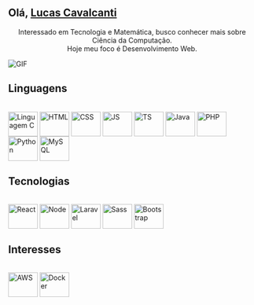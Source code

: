 <h2>Olá, <a href="https://www.linkedin.com/in/lucasmirandacavalcanti/">Lucas Cavalcanti</a></h2>

<p align="center">Interessado em Tecnologia e Matemática, busco conhecer mais sobre Ciência da Computação. </br>
Hoje meu foco é Desenvolvimento Web.</p>

 ![GIF](https://user-images.githubusercontent.com/67709472/209714244-dc8d5cc4-9743-40ab-8d7f-b1060d6cdb0a.gif)


## Linguagens
<div style="display: inline_block"><br>
  <img align="center" alt="Linguagem C" height="50" width="60"  src="https://cdn.jsdelivr.net/gh/devicons/devicon/icons/c/c-original.svg" />
  <img align="center" alt="HTML" height="50" width="60"  src="https://cdn.jsdelivr.net/gh/devicons/devicon/icons/html5/html5-original.svg" />
  <img align="center" alt="CSS" height="50" width="60"  src="https://cdn.jsdelivr.net/gh/devicons/devicon/icons/css3/css3-original.svg" />
  <img align="center" alt="JS" height="50" width="60"  src="https://cdn.jsdelivr.net/gh/devicons/devicon/icons/javascript/javascript-original.svg" />
  <img align="center" alt="TS" height="50" width="60"  src="https://cdn.jsdelivr.net/gh/devicons/devicon/icons/typescript/typescript-original.svg" />  
  <img align="center" alt="Java" height="50" width="60"  src="https://cdn.jsdelivr.net/gh/devicons/devicon/icons/java/java-original.svg" />
  <img align="center" alt="PHP" height="50" width="60"  src="https://cdn.jsdelivr.net/gh/devicons/devicon/icons/php/php-plain.svg" />
  <img align="center" alt="Python" height="50" width="60"  src="https://cdn.jsdelivr.net/gh/devicons/devicon/icons/python/python-original.svg" />
  <img align="center" alt="MySQL" height="50" width="60"  src="https://cdn.jsdelivr.net/gh/devicons/devicon/icons/mysql/mysql-original-wordmark.svg" />
</div>

## Tecnologias
<div style="display: inline_block"><br>
  <img align="center" alt="React" height="50" width="60"  src="https://cdn.jsdelivr.net/gh/devicons/devicon/icons/react/react-original.svg" />
  <img align="center" alt="Node" height="50" width="60"  src="https://cdn.jsdelivr.net/gh/devicons/devicon/icons/nodejs/nodejs-original.svg" />
  <img align="center" alt="Laravel" height="50" width="60"  src="https://cdn.jsdelivr.net/gh/devicons/devicon/icons/laravel/laravel-plain-wordmark.svg" />
  <img align="center" alt="Sass" height="50" width="60"  src="https://cdn.jsdelivr.net/gh/devicons/devicon/icons/sass/sass-original.svg" />
  <img align="center" alt="Bootstrap" height="50" width="60"  src="https://cdn.jsdelivr.net/gh/devicons/devicon/icons/bootstrap/bootstrap-original.svg" />

## Interesses
<div style="display: inline_block"><br>
  <img align="center" alt="AWS" height="50" width="60"  src="https://cdn.jsdelivr.net/gh/devicons/devicon/icons/amazonwebservices/amazonwebservices-original-wordmark.svg" />  
  <img align="center" alt="Docker" height="50" width="60"  src="https://cdn.jsdelivr.net/gh/devicons/devicon/icons/docker/docker-original.svg" />
</div>
